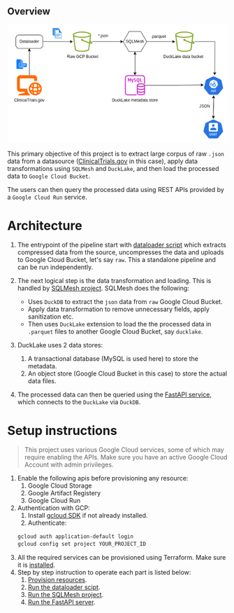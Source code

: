 ## Overview

![High level architecture](./architecture.png "High level architecture")

This primary objective of this project is to extract large corpus of raw `.json` data from a datasource ([ClinicalTrials.gov](https://clinicaltrials.gov/data-api/about-api/api-migration#other-all-public-xml) in this case), apply data transformations using `SQLMesh` and `DuckLake`, and then load the processed data to `Google Cloud Bucket`. 

The users can then query the processed data using REST APIs provided by a `Google Cloud Run` service.


# Architecture

1. The entrypoint of the pipeline start with [dataloader script](dataloader/ingest.py) which extracts compressed data from the source, uncompresses the data and uploads to Google Cloud Bucket, let's say `raw`. This a standalone pipeline and can be run independently.

2. The next logical step is the data transformation and loading. This is handled by [SQLMesh project](etl/). SQLMesh does the following:
    - Uses `DuckDB` to extract the `json` data from `raw` Google Cloud Bucket.
    - Apply data transformation to remove unnecessary fields, apply sanitization etc.
    - Then uses `DuckLake` extension to load the the processed data in `.parquet` files to another Google Cloud Bucket, say `ducklake`.

4. DuckLake uses 2 data stores: 
    1. A transactional database (MySQL is used here) to store the metadata.
    2. An object store (Google Cloud Bucket in this case) to store the actual data files.

5. The processed data can then be queried using the [FastAPI service](api/), which connects to the `DuckLake` via `DuckDB`.


# Setup instructions

> This project uses various Google Cloud services, some of which may require enabling the APIs. Make sure you have an active Google Cloud Account with admin privileges.

1. Enable the following apis before provisioning any resource:
    1. Google Cloud Storage
    1. Google Artifact Registery
    1. Google Cloud Run
2. Authentication with GCP:
    1. Install [gcloud SDK](https://cloud.google.com/sdk/docs/install) if not already installed.
    2. Authenticate:
    ```bash
    gcloud auth application-default login
    gcloud config set project YOUR_PROJECT_ID
    ```
3. All the required services can be provisioned using Terraform. Make sure it is [installed](https://developer.hashicorp.com/terraform/install).
4. Step by step instruction to operate each part is listed below: 
    1. [Provision resources](infra/README.md).
    2. [Run the dataloader scipt](dataloader/README.md).
    3. [Run the SQLMesh project](etl/README.md).
    4. [Run the FastAPI server](api/README.md).


